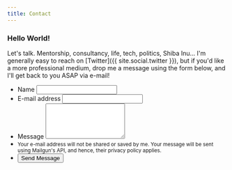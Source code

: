 ```yaml
---
title: Contact
---
```


### Hello World!

Let's talk. <span title="Yes. I'm happy to help guide you to the best of my abilities. Free.">Mentorship</span>, consultancy, life, tech, politics, Shiba Inu... I'm generally easy to reach on [Twitter]({{ site.social.twitter }}), but if you'd like a more professional medium, drop me a message using the form below, and I'll get back to you ASAP via e-mail!


<form action="//formspree.io/os@fyianlai.com" method="POST">
    <ul class="form-inputs">
        <li class="input-group">
            <label class="input-label" for="name">Name</label>
            <input class="input-text" id="name" type="text" name="name">
        </li>
        <li class="input-group">
            <label class="input-label" for="email">E-mail address</label>
            <input class="input-text" id="email" type="email" name="_replyto">
        </li>
        <li class="input-group">
            <label class="input-label" for="message">Message</label>
            <textarea class="input-text" id="message" name="message" rows="5"></textarea>
        </li>
        <li class="input-group">
            <small class="input-hint">
                Your e-mail address will not be shared or saved by me. Your message will be sent using Mailgun's API, and hence, their privacy policy applies.
            </small>
        </li>
        <li class="input-group">
            <input type="text" name="_gotcha" style="display:none">
            <input class="btn btn-secondary input-btn" type="submit" value="Send Message">
        </li>
    </ul>
</form>